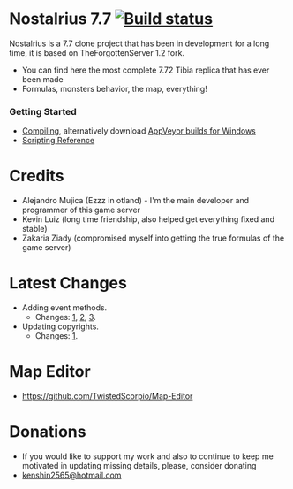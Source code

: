 # Nostalrius 7.7 [![Build status](https://ci.appveyor.com/api/projects/status/599x38f3a0luessl?svg=true)](https://ci.appveyor.com/project/joseluis2g/my-nostalrius "Download builds for Windows")
Nostalrius is a 7.7 clone project that has been in development for a long time, it is based on TheForgottenServer 1.2 fork.

  - You can find here the most complete 7.72 Tibia replica that has ever been made
  - Formulas, monsters behavior, the map, everything!

### Getting Started

* [Compiling](https://github.com/otland/forgottenserver/wiki/Compiling), alternatively download [AppVeyor builds for Windows](https://ci.appveyor.com/project/joseluis2g/my-nostalrius)
* [Scripting Reference](https://github.com/otland/forgottenserver/wiki/Script-Interface)

# Credits

  - Alejandro Mujica (Ezzz in otland) - I'm the main developer and programmer of this game server
  - Kevin Luiz (long time friendship, also helped get everything fixed and stable)
  - Zakaria Ziady (compromised myself into getting the true formulas of the game server)
  
# Latest Changes
  - Adding event methods. 
    - Changes: [1](https://github.com/joseluis2g/my-nostalrius/commit/db810e461aec968cdae12c3774576690813f4da3), [2](https://github.com/joseluis2g/my-nostalrius/commit/b4a53a0c6b678045f6dc491ad5b4820a50703d13), [3](https://github.com/joseluis2g/my-nostalrius/commit/cad13d842f938f5f920c42e2d876ee5954030a96).
  - Updating copyrights. 
    - Changes: [1](https://github.com/joseluis2g/my-nostalrius/commit/7303b4a03e72fb45085e31df15a41257a0ee17ad).

# Map Editor

  - https://github.com/TwistedScorpio/Map-Editor

# Donations

  - If you would like to support my work and also to continue to keep me motivated in updating missing details, please, consider donating
  - kenshin2565@hotmail.com
